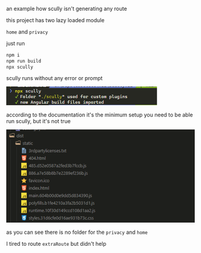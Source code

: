 an example how scully isn't generating any route

this project has two lazy loaded module

`home` and `privacy`

just run

```
npm i
npm run build
npx scully

```

scully runs without any error or prompt

![scully run picture](./images/Code_xvjPzNh2m7.png)

according to the documentation it's the minimum setup you need to be able run scully, but it's not true

![scully can't find all the route](./images/Code_PDU7fEHJkl.png)

as you can see there is no folder for the `privacy` and `home`

I tired to route `extraRoute` but didn't help
